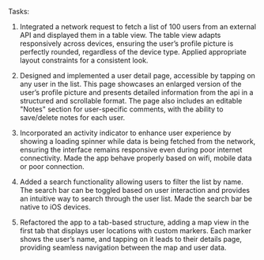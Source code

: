 Tasks:

1. Integrated a network request to fetch a list of 100 users from an external API and displayed them in a table view. The table view adapts responsively across devices, ensuring the user’s profile picture is perfectly rounded, regardless of the device type. Applied appropriate layout constraints for a consistent look.

2. Designed and implemented a user detail page, accessible by tapping on any user in the list. This page showcases an enlarged version of the user’s profile picture and presents detailed information from the api in a structured and scrollable format. The page also includes an editable "Notes" section for user-specific comments, with the ability to save/delete notes for each user.

3. Incorporated an activity indicator to enhance user experience by showing a loading spinner while data is being fetched from the network, ensuring the interface remains responsive even during poor internet connectivity. Made the app behave properly based on wifi, mobile data or poor connection.

4. Added a search functionality allowing users to filter the list by name. The search bar can be toggled based on user interaction and provides an intuitive way to search through the user list. Made the search bar be native to iOS devices.

5. Refactored the app to a tab-based structure, adding a map view in the first tab that displays user locations with custom markers. Each marker shows the user’s name, and tapping on it leads to their details page, providing seamless navigation between the map and user data.
